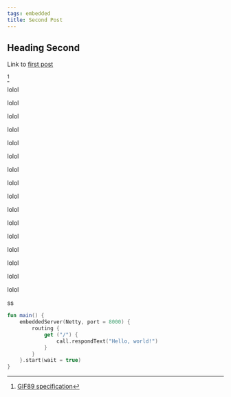 ```yaml
---
tags: embedded
title: Second Post
---
```


## Heading Second

Link to [first post](#article_0001)

<link href="https://cdnjs.cloudflare.com/ajax/libs/highlight.js/11.3.1/styles/atom-one-light.min.css" rel="stylesheet">

[^1]

lolol

lolol

lolol

lolol

lolol

lolol

lolol

lolol

lolol

lolol

lolol

lolol

lolol

lolol

lolol

lolol
[^1]: [GIF89 specification](https://www6.uniovi.es/gifanim/gif89a.txt)

ss

```kotlin
fun main() {
    embeddedServer(Netty, port = 8000) {
        routing {
            get ("/") {
                call.respondText("Hello, world!")
            }
        }
    }.start(wait = true)
}
```
